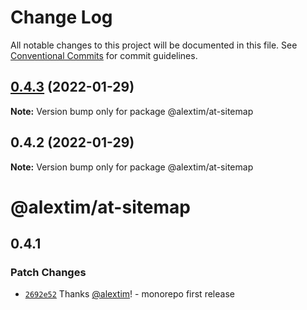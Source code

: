 # Change Log

All notable changes to this project will be documented in this file.
See [Conventional Commits](https://conventionalcommits.org) for commit guidelines.

## [0.4.3](https://github.com/alextim/at-blog/compare/@alextim/at-sitemap@0.4.2...@alextim/at-sitemap@0.4.3) (2022-01-29)

**Note:** Version bump only for package @alextim/at-sitemap

## 0.4.2 (2022-01-29)

**Note:** Version bump only for package @alextim/at-sitemap

# @alextim/at-sitemap

## 0.4.1

### Patch Changes

- [`2692e52`](https://github.com/alextim/at-blog/commit/2692e524fe2bf10e47e1a4fbd6f7173ca1be3b65) Thanks [@alextim](https://github.com/alextim)! - monorepo first release
